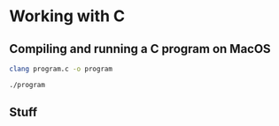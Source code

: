 # Working with C

## Compiling and running a C program on MacOS
```bash
clang program.c -o program
```
```bash
./program
```

## Stuff
